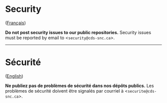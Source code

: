 # Security

([Français](#sécurité))

**Do not post security issues to our public repositories.** Security issues must be reported by email to <`security@cds-snc.ca`>.

---

# Sécurité

([English](#security))

**Ne publiez pas de problèmes de sécurité dans nos dépôts publics.** Les problèmes de sécurité doivent être signalés par courriel à <`securite@cds-snc.ca`>.
